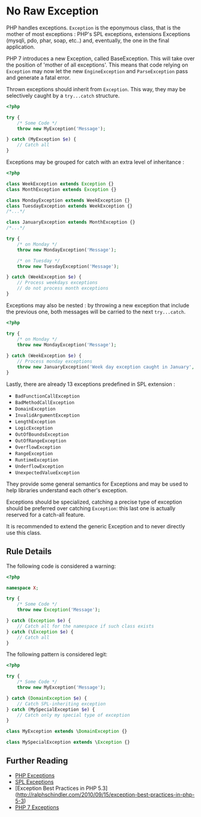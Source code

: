 <!-- Good Practices -->
# No Raw Exception

PHP handles exceptions. `Exception` is the eponymous class, that is the mother of most exceptions : PHP's SPL exceptions, extensions Exceptions (mysqli, pdo, phar, soap, etc..) and, eventually, the one in the final application. 

PHP 7 introduces a new Exception, called BaseException. This will take over the position of 'mother of all exceptions'. This means that code relying on `Exception` may now let the new `EngineException` and `ParseException` pass and generate a fatal error. 

Thrown exceptions should inherit from `Exception`. This way, they may be selectively caught by a `try...catch` structure. 

```php
<?php

try {
	/* Some Code */
	throw new MyException('Message');

} catch (MyException $e) {
	// Catch all
}

```


Exceptions may be grouped for catch with an extra level of inheritance : 

```php
<?php

class WeekException extends Exception {}
class MonthException extends Exception {}

class MondayException extends WeekException {}
class TuesdayException extends WeekException {}
/*...*/

class JanuaryException extends MonthException {}
/*...*/

try {
	/* on Monday */
	throw new MondayException('Message');

	/* on Tuesday */
	throw new TuesdayException('Message');

} catch (WeekException $e) {
	// Process weekdays exceptions
	// do not process month exceptions
}

```


Exceptions may also be nested : by throwing a new exception that include the previous one, both messages will be carried to the next `try...catch`. 

```php
<?php

try {
	/* on Monday */
	throw new MondayException('Message');
	
} catch (WeekException $e) {
	// Process monday exceptions
	throw new JanuaryException('Week day exception caught in January', null, $e); 
}

```


Lastly, there are already 13 exceptions predefined in SPL extension : 

* `BadFunctionCallException`
* `BadMethodCallException`
* `DomainException`
* `InvalidArgumentException`
* `LengthException`
* `LogicException`
* `OutOfBoundsException`
* `OutOfRangeException`
* `OverflowException`
* `RangeException`
* `RuntimeException`
* `UnderflowException`
* `UnexpectedValueException`


They provide some general semantics for Exceptions and may be used to help libraries understand each other's exception. 

Exceptions should be specialized, catching a precise type of exception should be preferred over catching `Exception`: this last one is actually reserved for a catch-all feature. 

It is recommended to extend the generic Exception and to never directly use this class. 


## Rule Details

The following code is considered a warning:

```php
<?php

namespace X;

try {
	/* Some Code */
	throw new Exception('Message');

} catch (Exception $e) {
	// Catch all for the namespace if such class exists
} catch (\Exception $e) {
	// Catch all
}

```


The following pattern is considered legit:

```php
<?php

try {
	/* Some Code */
	throw new MyException('Message');

} catch (DomainException $e) {
	// Catch SPL-inheriting exception
} catch (MySpecialException $e) {
	// Catch only my special type of exception
}

class MyException extends \DomainException {}

class MySpecialException extends \Exception {}

```


<!--
## When Not To Use This Rule
Catching `Exception` is accepted when it is used for a catch-all feature. 
-->

## Further Reading 

* [PHP Exceptions](http://php.net/language.exceptions)
* [SPL Exceptions](http://php.net/spl.exceptions)
* [Exception Best Practices in PHP 5.3] (http://ralphschindler.com/2010/09/15/exception-best-practices-in-php-5-3)
* [PHP 7 Exceptions](https://wiki.php.net/rfc/engine_exceptions_for_php7)
